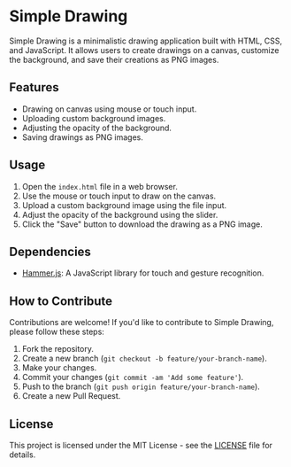 # Simple Drawing

Simple Drawing is a minimalistic drawing application built with HTML, CSS, and JavaScript. It allows users to create drawings on a canvas, customize the background, and save their creations as PNG images.

## Features

- Drawing on canvas using mouse or touch input.
- Uploading custom background images.
- Adjusting the opacity of the background.
- Saving drawings as PNG images.

## Usage

1. Open the `index.html` file in a web browser.
2. Use the mouse or touch input to draw on the canvas.
3. Upload a custom background image using the file input.
4. Adjust the opacity of the background using the slider.
5. Click the "Save" button to download the drawing as a PNG image.

## Dependencies

- [Hammer.js](https://hammerjs.github.io/): A JavaScript library for touch and gesture recognition.

## How to Contribute

Contributions are welcome! If you'd like to contribute to Simple Drawing, please follow these steps:

1. Fork the repository.
2. Create a new branch (`git checkout -b feature/your-branch-name`).
3. Make your changes.
4. Commit your changes (`git commit -am 'Add some feature'`).
5. Push to the branch (`git push origin feature/your-branch-name`).
6. Create a new Pull Request.

## License

This project is licensed under the MIT License - see the [LICENSE](LICENSE) file for details.

